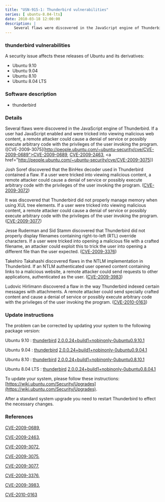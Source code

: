 ```yaml
---
title: "USN-915-1: Thunderbird vulnerabilities"
series: [ ubuntu-8.04-lts]
date: 2010-03-18 12:00:00
description: |
    Several flaws were discovered in the JavaScript engine of Thunderbird. If a user had JavaScript enabled and were tricked into viewing malicious web content, a remote attacker could cause a denial of service or possibly execute arbitrary code with the privileges of the user invoking the program. ([CVE-2009-3075](http://people.ubuntu.com/~ubuntu-security/cve/CVE-2009-0689">CVE-2009-0689</a>, <a href="http://people.ubuntu.com/~ubuntu-security/cve/CVE-2009-2463">CVE-2009-2463</a>, <a href="http://people.ubuntu.com/~ubuntu-security/cve/CVE-2009-3075))
--- 
```

 
### thunderbird vulnerabilities

A security issue affects these releases of Ubuntu and its derivatives:

* Ubuntu 9.10
* Ubuntu 9.04
* Ubuntu 8.10
* Ubuntu 8.04 LTS

### Software description

* thunderbird 

### Details

Several flaws were discovered in the JavaScript engine of Thunderbird. If a user had JavaScript enabled and were tricked into viewing malicious web content, a remote attacker could cause a denial of service or possibly execute arbitrary code with the privileges of the user invoking the program. ([CVE-2009-3075](http://people.ubuntu.com/~ubuntu-security/cve/CVE-2009-0689">CVE-2009-0689</a>, <a href="http://people.ubuntu.com/~ubuntu-security/cve/CVE-2009-2463">CVE-2009-2463</a>, <a href="http://people.ubuntu.com/~ubuntu-security/cve/CVE-2009-3075))

Josh Soref discovered that the BinHex decoder used in Thunderbird contained a flaw. If a user were tricked into viewing malicious content, a remote attacker could cause a denial of service or possibly execute arbitrary code with the privileges of the user invoking the program. ([CVE-2009-3072](http://people.ubuntu.com/~ubuntu-security/cve/CVE-2009-3072))

It was discovered that Thunderbird did not properly manage memory when using XUL tree elements. If a user were tricked into viewing malicious content, a remote attacker could cause a denial of service or possibly execute arbitrary code with the privileges of the user invoking the program. ([CVE-2009-3077](http://people.ubuntu.com/~ubuntu-security/cve/CVE-2009-3077))

Jesse Ruderman and Sid Stamm discovered that Thunderbird did not properly display filenames containing right-to-left (RTL) override characters. If a user were tricked into opening a malicious file with a crafted filename, an attacker could exploit this to trick the user into opening a different file than the user expected. ([CVE-2009-3376](http://people.ubuntu.com/~ubuntu-security/cve/CVE-2009-3376))

Takehiro Takahashi discovered flaws in the NTLM implementation in Thunderbird. If an NTLM authenticated user opened content containing links to a malicious website, a remote attacker could send requests to other applications, authenticated as the user. ([CVE-2009-3983](http://people.ubuntu.com/~ubuntu-security/cve/CVE-2009-3983))

Ludovic Hirlimann discovered a flaw in the way Thunderbird indexed certain messages with attachments. A remote attacker could send specially crafted content and cause a denial of service or possibly execute arbitrary code with the privileges of the user invoking the program. ([CVE-2010-0163](http://people.ubuntu.com/~ubuntu-security/cve/CVE-2010-0163)) 

### Update instructions

The problem can be corrected by updating your system to the following package version:

Ubuntu 9.10
 : [thunderbird](https://launchpad.net/ubuntu/+source/thunderbird) <span> [2.0.0.24+build1+nobinonly-0ubuntu0.9.10.1](https://launchpad.net/ubuntu/+source/thunderbird/2.0.0.24+build1+nobinonly-0ubuntu0.9.10.1) </span> 

Ubuntu 9.04
 : [thunderbird](https://launchpad.net/ubuntu/+source/thunderbird) <span> [2.0.0.24+build1+nobinonly-0ubuntu0.9.04.1](https://launchpad.net/ubuntu/+source/thunderbird/2.0.0.24+build1+nobinonly-0ubuntu0.9.04.1) </span> 

Ubuntu 8.10
 : [thunderbird](https://launchpad.net/ubuntu/+source/thunderbird) <span> [2.0.0.24+build1+nobinonly-0ubuntu0.8.10.1](https://launchpad.net/ubuntu/+source/thunderbird/2.0.0.24+build1+nobinonly-0ubuntu0.8.10.1) </span> 

Ubuntu 8.04 LTS
 : [thunderbird](https://launchpad.net/ubuntu/+source/thunderbird) <span> [2.0.0.24+build1+nobinonly-0ubuntu0.8.04.1](https://launchpad.net/ubuntu/+source/thunderbird/2.0.0.24+build1+nobinonly-0ubuntu0.8.04.1) </span> 

To update your system, please follow these instructions: [https://wiki.ubuntu.com/Security/Upgrades](https://wiki.ubuntu.com/Security/Upgrades).

After a standard system upgrade you need to restart Thunderbird to effect the necessary changes. 

### References

 [CVE-2009-0689](http://people.ubuntu.com/~ubuntu-security/cve/CVE-2009-0689), 

 [CVE-2009-2463](http://people.ubuntu.com/~ubuntu-security/cve/CVE-2009-2463), 

 [CVE-2009-3072](http://people.ubuntu.com/~ubuntu-security/cve/CVE-2009-3072), 

 [CVE-2009-3075](http://people.ubuntu.com/~ubuntu-security/cve/CVE-2009-3075), 

 [CVE-2009-3077](http://people.ubuntu.com/~ubuntu-security/cve/CVE-2009-3077), 

 [CVE-2009-3376](http://people.ubuntu.com/~ubuntu-security/cve/CVE-2009-3376), 

 [CVE-2009-3983](http://people.ubuntu.com/~ubuntu-security/cve/CVE-2009-3983), 

 [CVE-2010-0163](http://people.ubuntu.com/~ubuntu-security/cve/CVE-2010-0163)
 
